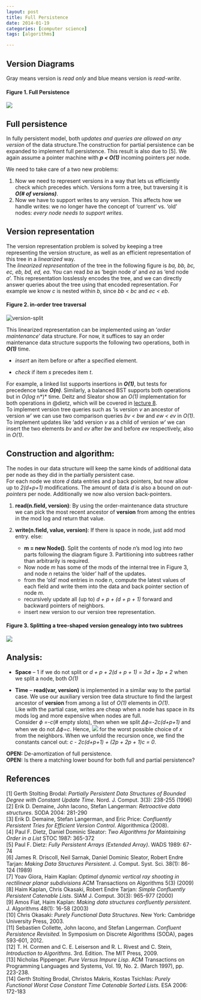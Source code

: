 ```yaml
---
layout: post
title: Full Persistence
date: 2014-01-19
categories: [computer science]
tags: [algorithms]

---
```


Version Diagrams 
---
Gray means version is *read only* and blue means version is *read-write*.

#### Figure 1. Full Persistence 
![](http://sungsoo.github.com/images/fullpersistence.png)

Full persistence
---
In fully persistent model, both *updates and queries are allowed on any version* of the data structure.The construction for partial persistence can be expanded to implement full persistence. This result is also due to [5]. We again assume a pointer machine with ***p <  O(1)*** incoming pointers per node.

We need to take care of a two new problems:  
  
1. Now we need to represent versions in a way that lets us efficiently
check which precedes which. Versions form a tree, but traversing it is
***O(# of versions)***.    
2. Now we have to support writes to any version. This affects how we
handle writes: we no longer have the concept of ‘current’ vs. ‘old’
nodes: *every node needs to support writes*.

Version representation
----------------------

The version representation problem is solved by keeping a tree
representing the version structure, as well as an efficient
representation of this tree in a *linearized* way.  
The *linearized representation* of the tree in the following figure
is *ba, bb, bc, ec, eb, bd, ed, ea*. You can read *ba* as ‘begin node
*a*’ and *ea* as ‘end node *a*’. This representation losslessly encodes
the tree, and we can directly answer queries about the tree using that
encoded representation. For example we know *c* is nested within *b*,
since *bb < bc* and *ec < eb*.

#### Figure 2. in-order tree traversal 
![version-split](http://sungsoo.github.com/images/TreeTraversal.png)

This linearized representation can be implemented using an ‘*order
maintenance*’ data structure. For now, it suffices to say an order
maintenance data structure supports the following two operations, both
in ***O(1)*** time.

-   *insert* an item before or after a specified element.

-   *check* if item *s* precedes item *t*.

For example, a linked list supports insertions in ***O(1)***, but tests for
precedence take ***O(n)***. Similarly, a balanced BST supports both
operations but in *O(log* n*)* time. Deitz and Sleator show an *O(1)*
implementation for both operations in @dietz, which will be covered in
[lecture 8](http://courses.csail.mit.edu/6.851/spring12/lectures/L08.html).  
To implement version tree queries such as ‘is version *v* an ancestor of
version *w*’ we can use two comparison queries *bv < bw* and *ew < ev*
in *O(1)*. To implement updates like ‘add version *v* as a child of
version *w*’ we can insert the two elements *bv* and *ev* after *bw* and
before *ew* respectively, also in *O(1)*.

Construction and algorithm:
---------------------------

The nodes in our data structure will keep the same kinds of additional
data per node as they did in the partially persistent case.  
For each node we store *d* data entries and *p* back pointers, but now
allow up to *2(d+p+1)* modifications. The amount of data *d* is also a
bound on *out-pointers* per node. Additionally we now also
version back-pointers.

1.  **read(n.field, version)**: By using the
    order-maintenance data structure we can pick the most recent
    ancestor of **version** from among the entries in the mod log and
    return that value.

2.  **write(n.field, value, version)**: If there
    is space in node, just add mod entry. else:
	- **m = new Node()**. Split the contents of node *n*’s mod
        log into *two* parts following the diagram
        figure 3. Partitioning into subtrees rather than
        arbitrarily is required.
	- Now node *m* has some of the mods of the internal tree in
        Figure 3, and node *n* retains the ‘older’ half of
        the updates.
	- from the ‘old’ mod entries in node *n*, compute the latest
        values of each field and write them into the data and back
        pointer section of node *m*.
	- recursively update all (up to) *d + p + (d + p + 1)* forward and
        backward pointers of neighbors.
	- insert new version to our version tree representation.

#### Figure 3. Splitting a tree-shaped version genealogy into two subtrees 
![](http://sungsoo.github.com/images/VersionSplitting.png)


Analysis:
---------

-   **Space** – 1 if we do not split or
    *d + p + 2(d  + p + 1) = 3d + 3p + 2* when we split a node, both *O(1)*

-   **Time** – **read(var, version)** is implemented in a similar way to the
    partial case. We use our auxiliary version tree data structure to
    find the largest ancestor of **version** from among a list of *O(1)*
    elements in *O(1)*.  
    Like with the partial case, writes are cheap when a node has space
    in its mods log and more expensive when nodes are full.  
    Consider *ϕ =-c*(# empty slots), then when we split *Δϕ=-2c(d+p+1)* and when we do not *Δϕ=c*. Hence,
    ![](http://sungsoo.github.com/images/eqn-fp04.png)
    for the worst possible choice of *x* from the neighbors. When we
    unfold the recursion once, we find the constants cancel out:
    *c - 2c(d+p+1) + (2p + 2p + 1)c = 0*.

**OPEN:** De-amortization of full persistence.  
**OPEN:** Is there a matching lower bound for both full and
partial persistence?


References
---

[1] Gerth Stolting Brodal: *Partially Persistent Data Structures of Bounded
Degree with Constant Update Time*. Nord. J. Comput. 3(3): 238-255 (1996)  
[2] Erik D. Demaine, John Iacono, Stefan Langerman: *Retroactive data
structures*. SODA 2004: 281-290  
[3] Erik D. Demaine, Stefan Langerman, and Eric Price: *Confluently
Persistent Tries for Efficient Version Control*. Algorithmica (2008).  
[4] Paul F. Dietz, Daniel Dominic Sleator: *Two Algorithms for Maintaining
Order in a List* STOC 1987: 365-372  
[5] Paul F. Dietz: *Fully Persistent Arrays (Extended Array)*. WADS 1989:
67-74  
[6] James R. Driscoll, Neil Sarnak, Daniel Dominic Sleator, Robert Endre
Tarjan: *Making Data Structures Persistent*. J. Comput. Syst. Sci.
38(1): 86-124 (1989)  
[7] Yoav Giora, Haim Kaplan: *Optimal dynamic vertical ray shooting in
rectilinear planar subdivisions* ACM Transactions on Algorithms 5(3)
(2009)  
[8] Haim Kaplan, Chris Okasaki, Robert Endre Tarjan: *Simple Confluently
Persistent Catenable Lists*. SIAM J. Comput. 30(3): 965-977 (2000)  
[9] Amos Fiat, Haim Kaplan: *Making data structures confluently persistent*.
J. Algorithms 48(1): 16-58 (2003)  
[10] Chris Okasaki: *Purely Functional Data Structures*. New York: Cambridge
University Press, 2003.  
[11] Sebastien Collette, John Iacono, and Stefan Langerman. *Confluent
Persistence Revisited.* In Symposium on Discrete Algorithms (SODA),
pages 593-601, 2012.  
[12] T. H. Cormen and C. E. Leiserson and R. L. Rivest and C. Stein,
*Introduction to Algorithms*. 3rd. Edition. The MIT Press, 2009.  
[13] Nicholas Pippenger. *Pure Versus Impure Lisp*. ACM Transactions on
Programming Languages and Systems, Vol. 19, No. 2. (March 1997), pp.
223-238.  
[14] Gerth Stolting Brodal, Christos Makris, Kostas Tsichlas: *Purely
Functional Worst Case Constant Time Catenable Sorted Lists.* ESA 2006:
172-183

